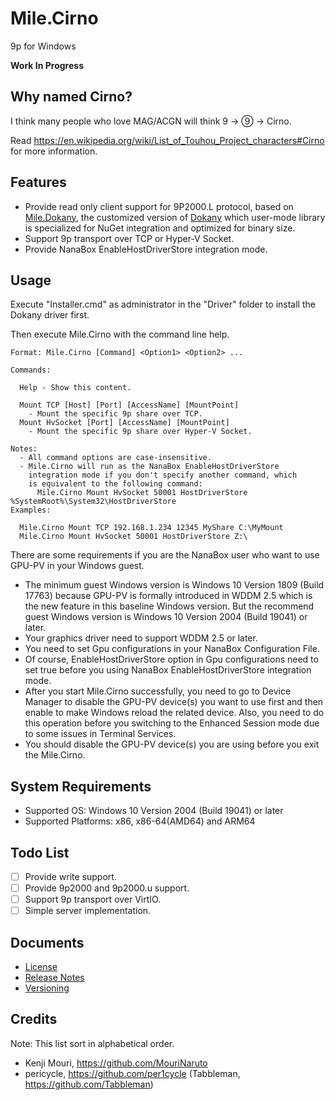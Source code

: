 ﻿# Mile.Cirno

9p for Windows

**Work In Progress**

## Why named Cirno?

I think many people who love MAG/ACGN will think 9 -> ⑨ -> Cirno.

Read https://en.wikipedia.org/wiki/List_of_Touhou_Project_characters#Cirno for
more information.

## Features

- Provide read only client support for 9P2000.L protocol, based on
  [Mile.Dokany](https://github.com/ProjectMile/Mile.Dokany), the customized
  version of [Dokany](https://github.com/dokan-dev/dokany) which user-mode
  library is specialized for NuGet integration and optimized for binary size.
- Support 9p transport over TCP or Hyper-V Socket.
- Provide NanaBox EnableHostDriverStore integration mode.

## Usage

Execute "Installer.cmd" as administrator in the "Driver" folder to install the
Dokany driver first.

Then execute Mile.Cirno with the command line help.

```
Format: Mile.Cirno [Command] <Option1> <Option2> ...

Commands:

  Help - Show this content.

  Mount TCP [Host] [Port] [AccessName] [MountPoint]
    - Mount the specific 9p share over TCP.
  Mount HvSocket [Port] [AccessName] [MountPoint]
    - Mount the specific 9p share over Hyper-V Socket.

Notes:
  - All command options are case-insensitive.
  - Mile.Cirno will run as the NanaBox EnableHostDriverStore
    integration mode if you don't specify another command, which
    is equivalent to the following command:
      Mile.Cirno Mount HvSocket 50001 HostDriverStore %SystemRoot%\System32\HostDriverStore
Examples:

  Mile.Cirno Mount TCP 192.168.1.234 12345 MyShare C:\MyMount
  Mile.Cirno Mount HvSocket 50001 HostDriverStore Z:\
```

There are some requirements if you are the NanaBox user who want to use GPU-PV
in your Windows guest.

- The minimum guest Windows version is Windows 10 Version 1809 (Build 17763)
  because GPU-PV is formally introduced in WDDM 2.5 which is the new feature
  in this baseline Windows version. But the recommend guest Windows version is
  Windows 10 Version 2004 (Build 19041) or later.
- Your graphics driver need to support WDDM 2.5 or later.
- You need to set Gpu configurations in your NanaBox Configuration File.
- Of course, EnableHostDriverStore option in Gpu configurations need to set true
  before you using NanaBox EnableHostDriverStore integration mode.
- After you start Mile.Cirno successfully, you need to go to Device Manager to
  disable the GPU-PV device(s) you want to use first and then enable to make
  Windows reload the related device. Also, you need to do this operation before
  you switching to the Enhanced Session mode due to some issues in Terminal 
  Services.
- You should disable the GPU-PV device(s) you are using before you exit the
  Mile.Cirno.

## System Requirements

- Supported OS: Windows 10 Version 2004 (Build 19041) or later
- Supported Platforms: x86, x86-64(AMD64) and ARM64

## Todo List

- [ ] Provide write support.
- [ ] Provide 9p2000 and 9p2000.u support.
- [ ] Support 9p transport over VirtIO.
- [ ] Simple server implementation.

## Documents

- [License](License.md)
- [Release Notes](ReleaseNotes.md)
- [Versioning](Versioning.md)

## Credits

Note: This list sort in alphabetical order.

- Kenji Mouri, https://github.com/MouriNaruto
- pericycle, https://github.com/per1cycle
  (Tabbleman, https://github.com/Tabbleman)
